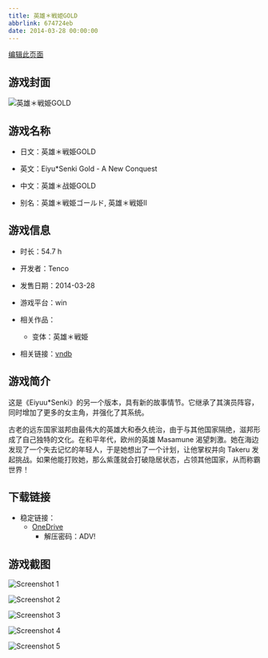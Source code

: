 ```yaml
---
title: 英雄＊戦姫GOLD
abbrlink: 674724eb
date: 2014-03-28 00:00:00
---
```

[编辑此页面](https://github.com/ACG-3/ADV3-source/blob/main/source/_posts/games/%E8%8B%B1%E9%9B%84%EF%BC%8A%E6%88%A6%E5%A7%ABGOLD.md)

## 游戏封面

![英雄＊戦姫GOLD](https://pan.timero.xyz/onedrive/img_lib_001/%E8%8B%B1%E9%9B%84%EF%BC%8A%E6%88%A6%E5%A7%ABGOLD_cover.avif)


## 游戏名称

- 日文：英雄＊戦姫GOLD
- 英文：Eiyu*Senki Gold - A New Conquest
- 中文：英雄＊战姫GOLD

- 别名：英雄＊戦姫ゴールド, 英雄＊戦姫II


## 游戏信息

- 时长：54.7 h
- 开发者：Tenco
- 发售日期：2014-03-28
- 游戏平台：win
- 相关作品：
   - 变体：英雄＊戦姫

- 相关链接：[vndb](https://vndb.org/v12033)


## 游戏简介

这是《Eiyuu*Senki》的另一个版本，具有新的故事情节。它继承了其演员阵容，同时增加了更多的女主角，并强化了其系统。

古老的远东国家滋邦由最伟大的英雄大和泰久统治，由于与其他国家隔绝，滋邦形成了自己独特的文化。在和平年代，欧州的英雄 Masamune 渴望刺激。她在海边发现了一个失去记忆的年轻人，于是她想出了一个计划，让他掌权并向 Takeru 发起挑战。如果他能打败她，那么紫蓬就会打破隐居状态，占领其他国家，从而称霸世界！




## 下载链接

- 稳定链接：
    - [OneDrive](https://pan.timero.xyz/onedrive/adv_lib_001/%E8%8B%B1%E9%9B%84%EF%BC%8A%E6%88%A6%E5%A7%ABGOLD)
        - 解压密码：ADV!



## 游戏截图


![Screenshot 1](https://pan.timero.xyz/onedrive/img_lib_001/%E8%8B%B1%E9%9B%84%EF%BC%8A%E6%88%A6%E5%A7%ABGOLD_Screenshot_1.avif)

![Screenshot 2](https://pan.timero.xyz/onedrive/img_lib_001/%E8%8B%B1%E9%9B%84%EF%BC%8A%E6%88%A6%E5%A7%ABGOLD_Screenshot_2.avif)

![Screenshot 3](https://pan.timero.xyz/onedrive/img_lib_001/%E8%8B%B1%E9%9B%84%EF%BC%8A%E6%88%A6%E5%A7%ABGOLD_Screenshot_3.avif)

![Screenshot 4](https://pan.timero.xyz/onedrive/img_lib_001/%E8%8B%B1%E9%9B%84%EF%BC%8A%E6%88%A6%E5%A7%ABGOLD_Screenshot_4.avif)

![Screenshot 5](https://pan.timero.xyz/onedrive/img_lib_001/%E8%8B%B1%E9%9B%84%EF%BC%8A%E6%88%A6%E5%A7%ABGOLD_Screenshot_5.avif)

